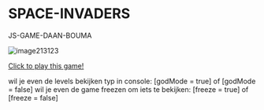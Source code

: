 # SPACE-INVADERS
JS-GAME-DAAN-BOUMA

![image213123](https://github.com/DaanBouma/SPACE-INVADERS/assets/130249739/d1d81f8a-9dee-4dc1-9e95-9bd0ac8dfd52)


[Click to play this game!](http://space-invaders.daanbouma.nl/)

wil je even de levels bekijken typ in console: [godMode = true] of [godMode = false]
wil je even de game freezen om iets te bekijken: [freeze = true] of [freeze = false]
